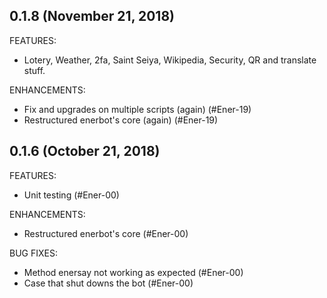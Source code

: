 ## 0.1.8 (November 21, 2018)

FEATURES:

  * Lotery, Weather, 2fa, Saint Seiya, Wikipedia, Security, QR and translate stuff. 

ENHANCEMENTS:

  * Fix and upgrades on multiple scripts (again) (#Ener-19)
  * Restructured enerbot's core (again) (#Ener-19)

## 0.1.6 (October 21, 2018)

FEATURES:

  * Unit testing (#Ener-00)

ENHANCEMENTS:

  * Restructured enerbot's core  (#Ener-00)

BUG FIXES:

  * Method enersay not working as expected (#Ener-00)
  * Case that shut downs the bot  (#Ener-00)